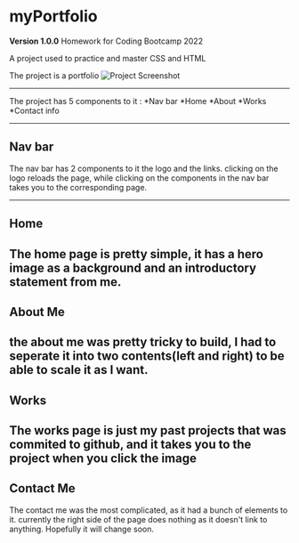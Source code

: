 # myPortfolio

**Version 1.0.0**
Homework for Coding Bootcamp 2022

A project used to practice and master CSS and HTML

The project is a portfolio
![Project Screenshot](/assets/images/screencapture-file-Users-rainierdotulong-Desktop-Homework-PortfolioWebsite-index-html-2022-06-23-17_47_43.png)

---

The project has 5 components to it : *Nav bar
*Home
*About
*Works
\*Contact info

---

## Nav bar

The nav bar has 2 components to it
the logo and the links. clicking on the logo reloads the page, while clicking on the components in the nav bar takes you to the corresponding page.

---

## Home

## The home page is pretty simple, it has a hero image as a background and an introductory statement from me.

## About Me

## the about me was pretty tricky to build, I had to seperate it into two contents(left and right) to be able to scale it as I want.

## Works

## The works page is just my past projects that was commited to github, and it takes you to the project when you click the image

## Contact Me

The contact me was the most complicated, as it had a bunch of elements to it. currently the right side of the page does nothing as it doesn't link to anything. Hopefully it will change soon.

